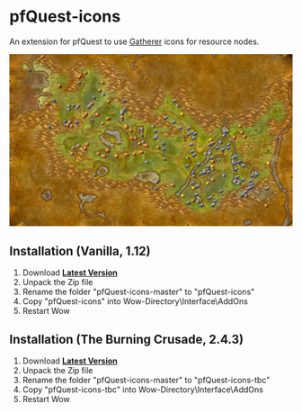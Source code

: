# pfQuest-icons

An extension for pfQuest to use [Gatherer](https://www.curseforge.com/wow/addons/gatherer) icons for resource nodes.

![screenshot](screenshot.png)

## Installation (Vanilla, 1.12)
1. Download **[Latest Version](https://github.com/shagu/pfQuest-icons/archive/master.zip)**
2. Unpack the Zip file
3. Rename the folder "pfQuest-icons-master" to "pfQuest-icons"
4. Copy "pfQuest-icons" into Wow-Directory\Interface\AddOns
5. Restart Wow

## Installation (The Burning Crusade, 2.4.3)
1. Download **[Latest Version](https://github.com/shagu/pfQuest-icons/archive/master.zip)**
2. Unpack the Zip file
3. Rename the folder "pfQuest-icons-master" to "pfQuest-icons-tbc"
4. Copy "pfQuest-icons-tbc" into Wow-Directory\Interface\AddOns
5. Restart Wow